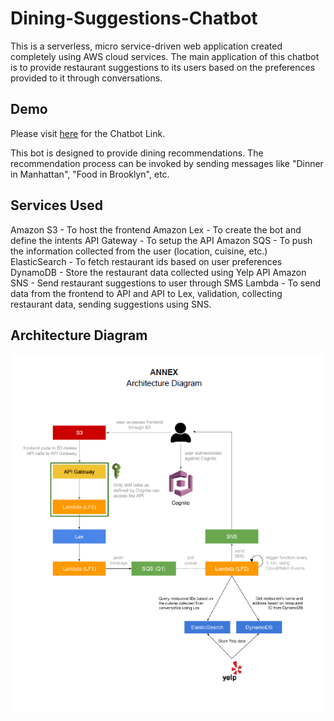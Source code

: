 # Dining-Suggestions-Chatbot

This is a serverless, micro service-driven web application created completely using AWS cloud services. The main application of this chatbot is to provide restaurant suggestions to its users based on the preferences provided to it through conversations. 

## Demo ##
Please visit [here](http://yelpbot.s3.amazonaws.com/home.html) for the Chatbot Link. 

This bot is designed to provide dining recommendations. The recommendation process can be invoked by sending messages like "Dinner in Manhattan", "Food in Brooklyn", etc.

## Services Used ##

Amazon S3 - To host the frontend
Amazon Lex - To create the bot and define the intents
API Gateway -  To setup the API
Amazon SQS - To push the
information collected from the user (location, cuisine, etc.) 
ElasticSearch - To fetch restaurant ids based on user preferences
DynamoDB - Store the restaurant data collected using Yelp API
Amazon SNS - Send restaurant suggestions to user through SMS
Lambda - To send data from the frontend to API and API to Lex, validation, collecting restaurant data, sending suggestions using SNS.


## Architecture Diagram ##
![Architecture Diagram](https://github.com/palakraman17/Dining-Suggestions-Chatbot/blob/master/DiningChatBot_Arch.png)


